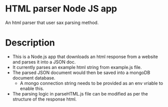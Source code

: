 # HTML parser Node JS app

An html parser that user sax parsing method.

# Description

* This is a Node.js app that downloads an html response from a website and parses it into a JSON doc. 
* It currently parses an example html string from example.js file.
* The parsed JSON document would then be saved into a mongoDB document database.
  - A mongo connection string needs to be provided as an env vriable to enable this.
* The parsing logic in parseHTML.js file can be modified as per the structure of the response html.